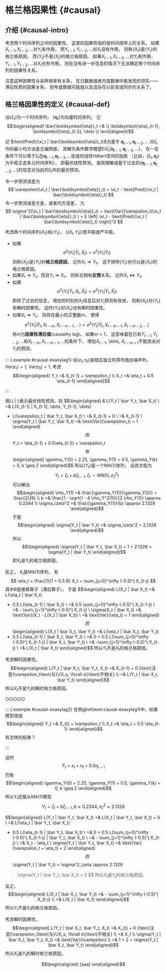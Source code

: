 # 格兰格因果性 {#causal}



## 介绍 {#causal-intro}

考虑两个时间序列之间的因果性。
这里的因果性指的是时间顺序上的关系，
如果$X_{t-1}, X_{t-2}, \dots$对$Y_t$有作用，
而$Y_{t-1}, Y_{t-2}, \dots$对$X_t$没有作用，
则称$\{X_t \}$是$\{ Y_t \}$的格兰格原因，
而$\{ Y_t \}$不是$\{ X_t \}$的格兰格原因。
如果$X_{t-1}, X_{t-2}, \dots$对$Y_t$有作用，
$Y_{t-1}, Y_{t-2}, \dots$对$X_t$也有作用，
则在没有进一步信息的情况下无法确定两个时间序列的因果性关系。

注意这种因果性与采样频率有关系，
在日数据或者月度数据中能发现的领先——滞后性质的因果关系，
到年度数据可能就以及混杂在以前变成同步的关系了。


## 格兰格因果性的定义 {#causal-def}

设$\{ \xi_t \}$为一个时间序列，
$\{ \boldsymbol{\eta}_t \}$为向量时间序列，
记
$$\begin{aligned}
\bar{\boldsymbol{\eta}}_t =& \{ \boldsymbol{\eta}_{t-1}, \boldsymbol{\eta}_{t-2}, \dots \} 
\end{aligned}$$

记
$\text{Pred}(\xi_t | \bar{\boldsymbol{\eta}}_t)$为基于
$\boldsymbol{\eta}_{t-1}, \boldsymbol{\eta}_{t-2}, \dots$
对$\xi_t$作的最小均方误差无偏预报，
其解为条件数学期望$E(\xi_t | \boldsymbol{\eta}_{t-1}, \boldsymbol{\eta}_{t-2}, \dots)$，
在一定条件下可以等于$\xi_t$在$\boldsymbol{\eta}_{t-1}, \boldsymbol{\eta}_{t-2}, \dots$张成的线性Hilbert空间的投影
（比如，$(\xi_t, \boldsymbol{\eta}_t)$为平稳正态多元时间序列），
即最优线性预测。
直观理解成基于过去的$\{\boldsymbol{\eta}_{t-1}, \boldsymbol{\eta}_{t-2}, \dots \}$的信息对当前的$\xi_t$作的最优预测。

令一步预测误差为
$$
  \varepsilon(\xi_t | \bar{\boldsymbol{\eta}}_t) 
  = \xi_t - \text{Pred}(\xi_t | \bar{\boldsymbol{\eta}}_t)
$$
令一步预测误差方差，或者均方误差，
为
$$
  \sigma^2(\xi_t | \bar{\boldsymbol{\eta}}_t)  
  = \text{Var}(\varepsilon_t(\xi_t | \bar{\boldsymbol{\eta}}_t) )
  = E \left[ \xi_t - \text{Pred}(\xi_t | \bar{\boldsymbol{\eta}}_t) \right]^2
$$


考虑两个时间序列$\{ X_t \}$和$\{ Y_t \}$，
$\{(X_t, Y_t) \}$宽平稳或严平稳。

* 如果
$$
\sigma^2(Y_t | \bar Y_t, \bar X_t) < \sigma^2(Y_t | \bar Y_t)
$$
则称$\{ X_t \}$是$\{ Y_t \}$的**格兰格原因**，
记作$X_t \Rightarrow Y_t$。
这不排除$\{ Y_t \}$也可以是$\{ X_t \}$的格兰格原因。
* 如果$X_t \Rightarrow Y_t$，而且$Y_t \Rightarrow X_t$，
则称互相有**反馈**关系，
记作$X_t \Leftrightarrow Y_t$。
* 如果
$$
\sigma^2(Y_t | \bar Y_t, X_t, \bar X_t) < \sigma^2(Y_t | \bar Y_t, \bar X_t)
$$
即除了过去的信息，
增加同时刻的$X_t$信息后对$Y_t$预测有改进，
则称$\{X_t \}$对$\{Y_t \}$有瞬时因果性。
这时$\{Y_t \}$对$\{X_t \}$也有瞬时因果性。
* 如果$X_t \Rightarrow Y_t$，
则存在最小的正整数$m$，
使得
$$
\sigma^2(Y_t | \bar Y_t, X_{t-m}, X_{t-m-1}, \dots) 
< \sigma^2(Y_t | \bar Y_t, X_{t-m-1}, X_{t-m-2}, \dots) 
$$
称$m$为**因果性滞后值**(causality lag)。
如果$m>1$，
这意味着在已有$Y_{t-1}, Y_{t-2}, \dots$和$X_{t-m}, X_{t-m-1}, \dots$的条件下，
增加$X_{t-1}$, \dots, $X_{t-m+1}$不能改进对$Y_t$的预测。

::: {.example #causal-exaxylag1}
设$\{ \varepsilon_t, \eta_t \}$是相互独立的零均值白噪声列，
$\text{Var}(\varepsilon_t)=1$,
$\text{Var}(\eta_t)=1$,
考虑
$$\begin{aligned}
Y_t =& X_{t-1} + \varepsilon_t \\
X_t =& \eta_t + 0.5 \eta_{t-1}
\end{aligned}$$

:::

用$L(\cdot|\cdot)$表示最优线性预测，则
$$\begin{aligned}
& L(Y_t | \bar Y_t, \bar X_t) \\
=& L(X_{t-1} | X_{t-1}, \dots, Y_{t-1}, \dots)
+ L(\varepsilon_t | \bar Y_t, \bar X_t) \\
=& X_{t-1} + 0 \\
=& X_{t-1} \\
\sigma(Y_t | \bar Y_t, \bar X_t) =&
\text{Var}(\varepsilon_t) = 1
\end{aligned}$$
而
$$
Y_t = \eta_{t-1} + 0.5\eta_{t-2} + \varepsilon_t
$$
有
$$\begin{aligned}
\gamma_Y(0) = 2.25,
\gamma_Y(1) = 0.5,
\gamma_Y(k) = 0, k \geq 2
\end{aligned}$$
所以$\{Y_t \}$是一个MA(1)序列，
设其方程为
$$
Y_t = \zeta_t + b \zeta_{t-1}, 
\zeta_t \sim \text{WN}(0, \sigma_\zeta^2)
$$
可以解出
$$\begin{aligned}
\rho_Y(1) =& \frac{\gamma_Y(1)}{\gamma_Y(0)} = \frac{2}{9} \\
b =& \frac{1 - \sqrt{1 - 4 \rho_Y^2(1)}}{2 \rho_Y(1)}
\approx 0.2344 \\
\sigma_\zeta^2 =& \frac{\gamma_Y(1)}{b} \approx 2.1328
\end{aligned}$$
于是
$$\begin{aligned}
\sigma(Y_t | \bar Y_t)
=& \sigma_\zeta^2 = 2.1328
\end{aligned}$$
所以
$$\begin{aligned}
\sigma(Y_t | \bar Y_t, \bar X_t) = 1
< 2.1328 = \sigma(Y_t | \bar Y_t)
\end{aligned}$$
即$X_t$是$Y_t$的格兰格原因。

反之，
$X_t$是MA(1)序列，
有
$$
\eta_t = \frac{1}{1 + 0.5 B} X_t
= \sum_{j=0}^\infty (-0.5)^j X_{t-j}
$$
其中$B$是推移算子（滞后算子）。
于是
$$\begin{aligned}
L(X_t | \bar X_t)
=& L(\eta_t | \bar X_t)
+ 0.5 L(\eta_{t-1} | \bar X_t) \\
=& 0.5 \sum_{j=0}^\infty (-0.5)^j X_{t-1-j} \\
=& - \sum_{j=1}^\infty (-0.5)^j X_{t-j} \\
\sigma(X_t | \bar X_t)
=& \text{Var}(X_t - L(X_t | \bar X_t)) \\
=& \text{Var}(\eta_t) = 1
\end{aligned}$$
而
$$\begin{aligned}
L(X_t | \bar X_t, \bar Y_t) 
=& L(\eta_t | \bar X_t, \bar Y_t)
+ 0.5 L(\eta_{t-1} | \bar X_t, \bar Y_t) \\
=& 0 +
0.5 L(\sum_{j=0}^\infty (-0.5)^j X_{t-1-j} | \bar X_t, \bar Y_t) \\
=& -\sum_{j=1}^\infty (-0.5)^j X_{t-j} \\
=& L(X_t | \bar X_t)
\end{aligned}$$
所以$Y_t$不是$X_t$的格兰格原因。

考虑瞬时因果性。
$$\begin{aligned}
L(Y_t | \bar X_t, \bar Y_t, X_t)
=& X_{t-1} + 0 (\text{注意}\varepsilon_t\text{与}\{X_s, \forall s\}\text{不相关} \\
=& L(Y_t | \bar X_t, \bar Y_t)
\end{aligned}$$
所以$X_t$不是$Y_t$的瞬时格兰格原因。

○○○○○


::: {.example #causal-exaxylag2}
在例\@ref(exm:causal-exaxylag1)中，如果模型改成
$$\begin{aligned}
Y_t =& X_{t} + \varepsilon_t \\
X_t =& \eta_t + 0.5 \eta_{t-1}
\end{aligned}$$
有怎样的结果？

:::

这时
$$
Y_t = \varepsilon_t + \eta_t + 0.5 \eta_{t-1}
$$
仍有
$$\begin{aligned}
\gamma_Y(0) = 2.25,
\gamma_Y(1) = 0.5,
\gamma_Y(k) = 0, k \geq 2
\end{aligned}$$
所以$Y_t$还服从MA(1)模型
$$
Y_t = \zeta_t + b \zeta_{t-1},
b \approx 0.2344,
\sigma^2_\zeta \approx 2.1328
$$

$$\begin{aligned}
L(Y_t | \bar Y_t, \bar X_t)
=& L(X_t | \bar Y_t, \bar X_t) + 0 \\
=& L(\eta_t | \bar Y_t, \bar X_t)
+ 0.5 L(\eta_{t-1} | \bar Y_t, \bar X_t) \\
=& 0 + 0.5 L(\sum_{j=0}^\infty (-0.5)^j X_{t-1-j} | \bar Y_t, \bar X_t) \\
=& - \sum_{j=1}^\infty (-0.5)^j X_{t-j} \\
=& X_t - \eta_t \\
\sigma(Y_t | \bar Y_t, \bar X_t) 
=& \text{Var}(\varepsilon_t + \eta_t) = 2
\end{aligned}$$
而
$$
\sigma(Y_t | \bar Y_t)
= \sigma^2_\zeta \approx 2.1328
> \sigma(Y_t | \bar Y_t, \bar X_t) = 2
$$
所以$X_t$是$Y_t$的格兰格原因。

反之，
$$\begin{aligned}
L(X_t | \bar X_t, \bar Y_t)
=& - \sum_{j=1}^\infty (-0.5)^j X_{t-j} \\
=& L(X_t | \bar X_t)
\end{aligned}$$
所以$Y_t$不是$X_t$的格兰格原因。

考虑瞬时因果性。
$$\begin{aligned}
L(Y_t | \bar X_t, \bar Y_t, X_t)
=& X_{t} + 0 (\text{注意}\varepsilon_t\text{与}\{X_s, \forall s\}\text{不相关} \\
=& X_t \\
\sigma(Y_t | \bar X_t, \bar Y_t, X_t)
=& \text{Var}(\varepsilon) \\
=& 1 < 2 = \sigma(Y_t | \bar X_t, \bar Y_t)
\end{aligned}$$
所以$X_t$是$Y_t$的瞬时格兰格原因。







$$\begin{aligned}
[aaa]
\end{aligned}$$
